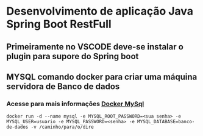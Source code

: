 # Desenvolvimento de aplicação Java Spring Boot RestFull

## Primeiramente no VSCODE deve-se instalar o plugin para supore do Spring boot

## MYSQL comando docker para criar uma máquina servidora de Banco de dados
### Acesse para mais informações [Docker MySql](https://gasparbarancelli.com/post/passo-a-passo-para-subir-um-banco-de-dados-mysql-no-docker)

```
docker run -d --name mysql -e MYSQL_ROOT_PASSWORD=<sua senha> -e MYSQL_USER=usuario -e MYSQL_PASSWORD=<senha> -e MYSQL_DATABASE=banco-de-dados -v /caminho/para/o/dire
```
